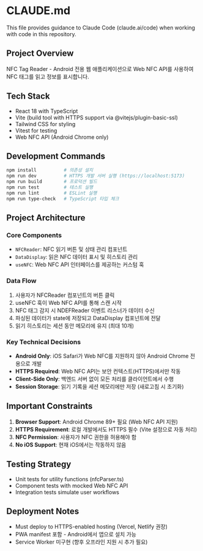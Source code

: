 # CLAUDE.md

This file provides guidance to Claude Code (claude.ai/code) when working with code in this repository.

## Project Overview

NFC Tag Reader - Android 전용 웹 애플리케이션으로 Web NFC API를 사용하여 NFC 태그를 읽고 정보를 표시합니다.

## Tech Stack

- React 18 with TypeScript
- Vite (build tool with HTTPS support via @vitejs/plugin-basic-ssl)
- Tailwind CSS for styling
- Vitest for testing
- Web NFC API (Android Chrome only)

## Development Commands

```bash
npm install          # 의존성 설치
npm run dev          # HTTPS 개발 서버 실행 (https://localhost:5173)
npm run build        # 프로덕션 빌드
npm run test         # 테스트 실행
npm run lint         # ESLint 실행
npm run type-check   # TypeScript 타입 체크
```

## Project Architecture

### Core Components
- `NFCReader`: NFC 읽기 버튼 및 상태 관리 컴포넌트
- `DataDisplay`: 읽은 NFC 데이터 표시 및 히스토리 관리
- `useNFC`: Web NFC API 인터페이스를 제공하는 커스텀 훅

### Data Flow
1. 사용자가 NFCReader 컴포넌트의 버튼 클릭
2. useNFC 훅이 Web NFC API를 통해 스캔 시작
3. NFC 태그 감지 시 NDEFReader 이벤트 리스너가 데이터 수신
4. 파싱된 데이터가 state에 저장되고 DataDisplay 컴포넌트에 전달
5. 읽기 히스토리는 세션 동안 메모리에 유지 (최대 10개)

### Key Technical Decisions
- **Android Only**: iOS Safari가 Web NFC를 지원하지 않아 Android Chrome 전용으로 개발
- **HTTPS Required**: Web NFC API는 보안 컨텍스트(HTTPS)에서만 작동
- **Client-Side Only**: 백엔드 서버 없이 모든 처리를 클라이언트에서 수행
- **Session Storage**: 읽기 기록을 세션 메모리에만 저장 (새로고침 시 초기화)

## Important Constraints

1. **Browser Support**: Android Chrome 89+ 필요 (Web NFC API 지원)
2. **HTTPS Requirement**: 로컬 개발에서도 HTTPS 필수 (Vite 설정으로 자동 처리)
3. **NFC Permission**: 사용자가 NFC 권한을 허용해야 함
4. **No iOS Support**: 현재 iOS에서는 작동하지 않음

## Testing Strategy

- Unit tests for utility functions (nfcParser.ts)
- Component tests with mocked Web NFC API
- Integration tests simulate user workflows

## Deployment Notes

- Must deploy to HTTPS-enabled hosting (Vercel, Netlify 권장)
- PWA manifest 포함 - Android에서 앱으로 설치 가능
- Service Worker 미구현 (향후 오프라인 지원 시 추가 필요)